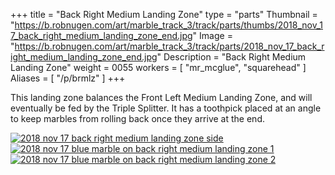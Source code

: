 +++
title = "Back Right Medium Landing Zone"
type = "parts"
Thumbnail = "https://b.robnugen.com/art/marble_track_3/track/parts/thumbs/2018_nov_17_back_right_medium_landing_zone_end.jpg"
Image = "https://b.robnugen.com/art/marble_track_3/track/parts/2018_nov_17_back_right_medium_landing_zone_end.jpg"
Description = "Back Right Medium Landing Zone"
weight = 0055
workers = [
    "mr_mcglue",
    "squarehead"
]
Aliases = [
    "/p/brmlz"
]
+++

This landing zone balances the Front Left Medium Landing Zone, and
will eventually be fed by the Triple Splitter.  It has a toothpick
placed at an angle to keep marbles from rolling back once they arrive
at the end.

[![2018 nov 17 back right medium landing zone side](//b.robnugen.com/art/marble_track_3/track/parts/thumbs/2018_nov_17_back_right_medium_landing_zone_side.jpg)](//b.robnugen.com/art/marble_track_3/track/parts/2018_nov_17_back_right_medium_landing_zone_side.jpg)
[![2018 nov 17 blue marble on back right medium landing zone 1](//b.robnugen.com/art/marble_track_3/track/parts/thumbs/2018_nov_17_blue_marble_on_back_right_medium_landing_zone_1.jpg)](//b.robnugen.com/art/marble_track_3/track/parts/2018_nov_17_blue_marble_on_back_right_medium_landing_zone_1.jpg)
[![2018 nov 17 blue marble on back right medium landing zone 2](//b.robnugen.com/art/marble_track_3/track/parts/thumbs/2018_nov_17_blue_marble_on_back_right_medium_landing_zone_2.jpg)](//b.robnugen.com/art/marble_track_3/track/parts/2018_nov_17_blue_marble_on_back_right_medium_landing_zone_2.jpg)
